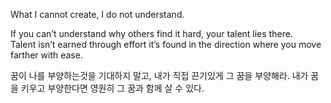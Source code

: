 What I cannot create, I do not understand.


If you can’t understand why others find it hard, your talent lies there.  
Talent isn’t earned through effort it’s found in the direction where you move farther with ease.

꿈이 나를 부양하는것을 기대하지 말고, 내가 직접 끈기있게 그 꿈을 부양해라.
내가 꿈을 키우고 부양한다면 영원히 그 꿈과 함께 살 수 있다.
